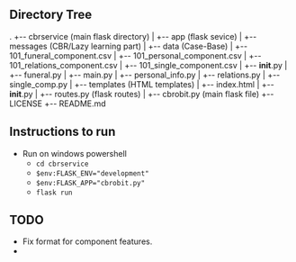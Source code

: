 ## Directory Tree
.
+-- cbrservice (main flask directory)
|   +-- app (flask sevice)
|       +-- messages (CBR/Lazy learning part)
|           +-- data (Case-Base)
|               +-- 101_funeral_component.csv 
|               +-- 101_personal_component.csv 
|               +-- 101_relations_component.csv 
|               +-- 101_single_component.csv 
|           +-- __init__.py
|           +-- funeral.py
|           +-- main.py
|           +-- personal_info.py
|           +-- relations.py
|           +-- single_comp.py
|       +-- templates (HTML templates)
|               +-- index.html
|       +-- __init__.py
|       +-- routes.py (flask routes)
|   +-- cbrobit.py (main flask file)
+-- LICENSE
+-- README.md

## Instructions to run
- Run on windows powershell
    - ```cd cbrservice```
    - ```$env:FLASK_ENV="development"```
    - ```$env:FLASK_APP="cbrobit.py"```
    - ```flask run```

## TODO
- Fix format for component features.
- 